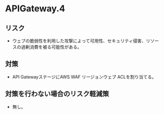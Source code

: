 # APIGateway.4

## リスク

- ウェブの脆弱性を利用した攻撃によって可用性、セキュリティ侵害、リソースの過剰消費を被る可能性がある。

## 対策

- API GatewayステージにAWS WAF リージョンウェブ ACLを割り当てる。

## 対策を行わない場合のリスク軽減策

- 無し。
